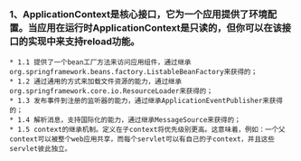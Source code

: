
### 1、ApplicationContext是核心接口，它为一个应用提供了环境配置。当应用在运行时ApplicationContext是只读的，但你可以在该接口的实现中来支持reload功能。
    * 1.1 提供了一个bean工厂方法来访问应用组件，通过继承org.springframework.beans.factory.ListableBeanFactory来获得的；
    * 1.2 通过通用的方式来加载文件资源的能力，通过继承org.springframework.core.io.ResourceLoader来获得的；
    * 1.3 发布事件到注册的监听器的能力，通过继承ApplicationEventPublisher来获得的；
    * 1.4 解析消息，支持国际化的能力，通过继承MessageSource来获得的；
    * 1.5 context的继承机制。定义在子context将优先级别更高。这意味着，例如：一个父context可以被整个web应用共享，而每个servlet可以有自己的子context，并且这些servlet彼此独立。
